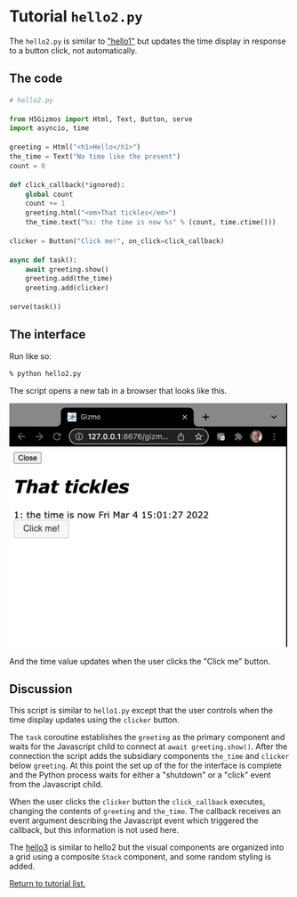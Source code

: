 

# Tutorial `hello2.py`


The `hello2.py` is similar to 
<a href="hello1.md">
"hello1"</a>
 but updates the time display in response to a button click,
not automatically.

## The code

```Python
# hello2.py

from H5Gizmos import Html, Text, Button, serve
import asyncio, time

greeting = Html("<h1>Hello</h1>")
the_time = Text("No time like the present")
count = 0

def click_callback(*ignored):
    global count
    count += 1
    greeting.html("<em>That tickles</em>")
    the_time.text("%s: the time is now %s" % (count, time.ctime()))

clicker = Button("Click me!", on_click=click_callback)

async def task():
    await greeting.show()
    greeting.add(the_time)
    greeting.add(clicker)

serve(task())
```

## The interface

Run like so:

```bash
% python hello2.py
```

The script opens a new tab in a browser that looks like this.

<img src="hello2.png">

And the time value updates when the user clicks the "Click me" button.


## Discussion

This script is similar to `hello1.py` except that the user
controls when the time display updates using the `clicker` button.

The `task` coroutine establishes the `greeting` as the primary
component and waits for the Javascript child to connect at
`await greeting.show()`.  After the connection the script
adds the subsidiary components `the_time` and `clicker` 
below `greeting`.
At this point the set up of the for the interface is complete
and the Python process waits for either a "shutdown" or a
"click" event from the Javascript child.

When the user clicks the `clicker` button the `click_callback`
executes, changing the contents of `greeting` and `the_time`.
The callback receives an event argument describing the Javascript
event which triggered the callback, but this information is not
used here.

The 
<a href="hello3.md">hello3</a> is similar to 
hello2
 but the visual components are organized into
a grid using a composite `Stack` component, and some random styling is added.

<a href="README.md">Return to tutorial list.</a>
